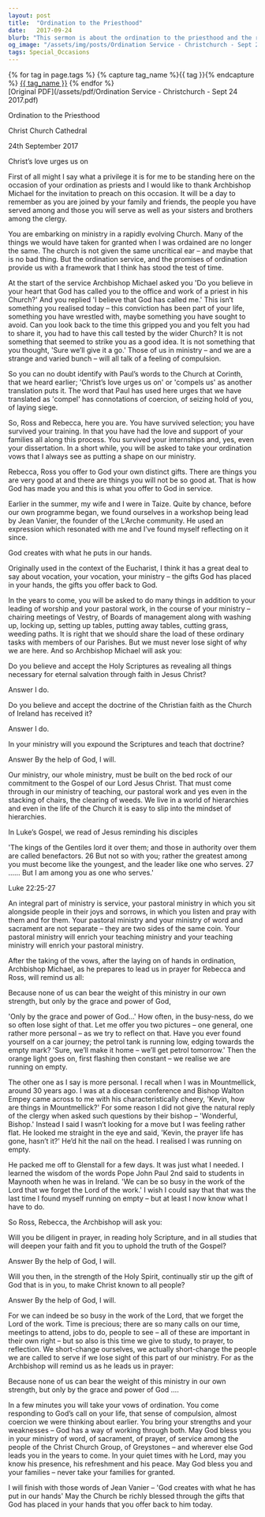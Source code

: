 ```yaml
---
layout: post
title:  "Ordination to the Priesthood"
date:   2017-09-24
blurb: "This sermon is about the ordination to the priesthood and the responsibilities that come with it. The speaker emphasizes the importance of service, teaching, and pastoral work in ministry. The sermon also highlights the need for diligence in prayer, reading holy Scripture, and studies that deepen faith."
og_image: "/assets/img/posts/Ordination Service - Christchurch - Sept 24 2017.png"
tags: Special_Occasions
---    
```

<div class="tag-pills">
  {% for tag in page.tags %}
    {% capture tag_name %}{{ tag }}{% endcapture %}
    <a href="{{ site.baseurl }}/tag/{{ tag_name }}" class="tag-pill">{{ tag_name }}</a>
  {% endfor %}
</div>
[Original PDF](/assets/pdf/Ordination Service - Christchurch - Sept 24 2017.pdf)

Ordination to the Priesthood

Christ Church Cathedral

24th September 2017

Christ’s love urges us on

First of all might I say what a privilege it is for me to be standing here on the occasion of your ordination as priests and I would like to thank Archbishop Michael for the invitation to preach on this occasion. It will be a day to remember as you are joined by your family and friends, the people you have served among and those you will serve as well as your sisters and brothers among the clergy.

You are embarking on ministry in a rapidly evolving Church. Many of the things we would have taken for granted when I was ordained are no longer the same. The church is not given the same uncritical ear – and maybe that is no bad thing. But the ordination service, and the promises of ordination provide us with a framework that I think has stood the test of time.

At the start of the service Archbishop Michael asked you 'Do you believe in your heart that God has called you to the office and work of a priest in his Church?' And you replied 'I believe that God has called me.' This isn’t something you realised today – this conviction has been part of your life, something you have wrestled with, maybe something you have sought to avoid. Can you look back to the time this gripped you and you felt you had to share it, you had to have this call tested by the wider Church? It is not something that seemed to strike you as a good idea. It is not something that you thought, 'Sure we’ll give it a go.' Those of us in ministry – and we are a strange and varied bunch – will all talk of a feeling of compulsion.

So you can no doubt identify with Paul’s words to the Church at Corinth, that we heard earlier; 'Christ’s love urges us on' or 'compels us' as another translation puts it. The word that Paul has used here urges that we have translated as 'compel' has connotations of coercion, of seizing hold of you, of laying siege.

So, Ross and Rebecca, here you are. You have survived selection; you have survived your training. In that you have had the love and support of your families all along this process. You survived your internships and, yes, even your dissertation. In a short while, you will be asked to take your ordination vows that I always see as putting a shape on our ministry.

Rebecca, Ross you offer to God your own distinct gifts. There are things you are very good at and there are things you will not be so good at. That is how God has made you and this is what you offer to God in service.

Earlier in the summer, my wife and I were in Taize. Quite by chance, before our own programme began, we found ourselves in a workshop being lead by Jean Vanier, the founder of the L’Arche community. He used an expression which resonated with me and I’ve found myself reflecting on it since.

God creates with what he puts in our hands.

Originally used in the context of the Eucharist, I think it has a great deal to say about vocation, your vocation, your ministry – the gifts God has placed in your hands, the gifts you offer back to God.

In the years to come, you will be asked to do many things in addition to your leading of worship and your pastoral work, in the course of your ministry – chairing meetings of Vestry, of Boards of management along with washing up, locking up, setting up tables, putting away tables, cutting grass, weeding paths. It is right that we should share the load of these ordinary tasks with members of our Parishes. But we must never lose sight of why we are here. And so Archbishop Michael will ask you:

Do you believe and accept the Holy Scriptures as revealing all things necessary for eternal salvation through faith in Jesus Christ?

Answer I do.

Do you believe and accept the doctrine of the Christian faith as the Church of Ireland has received it?

Answer I do.

In your ministry will you expound the Scriptures and teach that doctrine?

Answer By the help of God, I will.

Our ministry, our whole ministry, must be built on the bed rock of our commitment to the Gospel of our Lord Jesus Christ. That must come through in our ministry of teaching, our pastoral work and yes even in the stacking of chairs, the clearing of weeds. We live in a world of hierarchies and even in the life of the Church it is easy to slip into the mindset of hierarchies.

In Luke’s Gospel, we read of Jesus reminding his disciples

'The kings of the Gentiles lord it over them; and those in authority over them are called benefactors. 26 But not so with you; rather the greatest among you must become like the youngest, and the leader like one who serves. 27 …… But I am among you as one who serves.'

Luke 22:25-27

An integral part of ministry is service, your pastoral ministry in which you sit alongside people in their joys and sorrows, in which you listen and pray with them and for them. Your pastoral ministry and your ministry of word and sacrament are not separate – they are two sides of the same coin. Your pastoral ministry will enrich your teaching ministry and your teaching ministry will enrich your pastoral ministry.

After the taking of the vows, after the laying on of hands in ordination, Archbishop Michael, as he prepares to lead us in prayer for Rebecca and Ross, will remind us all:

Because none of us can bear the weight of this ministry in our own strength, but only by the grace and power of God,

'Only by the grace and power of God…' How often, in the busy-ness, do we so often lose sight of that. Let me offer you two pictures – one general, one rather more personal – as we try to reflect on that. Have you ever found yourself on a car journey; the petrol tank is running low, edging towards the empty mark? 'Sure, we’ll make it home – we’ll get petrol tomorrow.' Then the orange light goes on, first flashing then constant – we realise we are running on empty.

The other one as I say is more personal. I recall when I was in Mountmellick, around 30 years ago. I was at a diocesan conference and Bishop Walton Empey came across to me with his characteristically cheery, 'Kevin, how are things in Mountmellick?' For some reason I did not give the natural reply of the clergy when asked such questions by their bishop – 'Wonderful, Bishop.' Instead I said I wasn’t looking for a move but I was feeling rather flat. He looked me straight in the eye and said, 'Kevin, the prayer life has gone, hasn’t it?' He’d hit the nail on the head. I realised I was running on empty.

He packed me off to Glenstall for a few days. It was just what I needed. I learned the wisdom of the words Pope John Paul 2nd said to students in Maynooth when he was in Ireland. 'We can be so busy in the work of the Lord that we forget the Lord of the work.' I wish I could say that that was the last time I found myself running on empty – but at least I now know what I have to do.

So Ross, Rebecca, the Archbishop will ask you:

Will you be diligent in prayer, in reading holy Scripture, and in all studies that will deepen your faith and fit you to uphold the truth of the Gospel?

Answer By the help of God, I will.

Will you then, in the strength of the Holy Spirit, continually stir up the gift of God that is in you, to make Christ known to all people?

Answer By the help of God, I will.

For we can indeed be so busy in the work of the Lord, that we forget the Lord of the work. Time is precious; there are so many calls on our time, meetings to attend, jobs to do, people to see – all of these are important in their own right – but so also is this time we give to study, to prayer, to reflection. We short-change ourselves, we actually short-change the people we are called to serve if we lose sight of this part of our ministry. For as the Archbishop will remind us as he leads us in prayer:

Because none of us can bear the weight of this ministry in our own strength, but only by the grace and power of God ….

In a few minutes you will take your vows of ordination. You come responding to God’s call on your life, that sense of compulsion, almost coercion we were thinking about earlier. You bring your strengths and your weaknesses – God has a way of working through both. May God bless you in your ministry of word, of sacrament, of prayer, of service among the people of the Christ Church Group, of Greystones – and wherever else God leads you in the years to come. In your quiet times with he Lord, may you know his presence, his refreshment and his peace. May God bless you and your families – never take your families for granted.

I will finish with those words of Jean Vanier – 'God creates with what he has put in our hands' May the Church be richly blessed through the gifts that God has placed in your hands that you offer back to him today.

